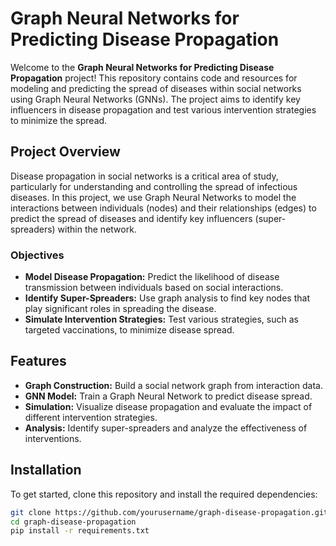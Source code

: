 # **Graph Neural Networks for Predicting Disease Propagation**

Welcome to the **Graph Neural Networks for Predicting Disease Propagation** project! This repository contains code and resources for modeling and predicting the spread of diseases within social networks using Graph Neural Networks (GNNs). The project aims to identify key influencers in disease propagation and test various intervention strategies to minimize the spread.

## **Project Overview**

Disease propagation in social networks is a critical area of study, particularly for understanding and controlling the spread of infectious diseases. In this project, we use Graph Neural Networks to model the interactions between individuals (nodes) and their relationships (edges) to predict the spread of diseases and identify key influencers (super-spreaders) within the network.

### **Objectives**
- **Model Disease Propagation:** Predict the likelihood of disease transmission between individuals based on social interactions.
- **Identify Super-Spreaders:** Use graph analysis to find key nodes that play significant roles in spreading the disease.
- **Simulate Intervention Strategies:** Test various strategies, such as targeted vaccinations, to minimize disease spread.

## **Features**

- **Graph Construction:** Build a social network graph from interaction data.
- **GNN Model:** Train a Graph Neural Network to predict disease spread.
- **Simulation:** Visualize disease propagation and evaluate the impact of different intervention strategies.
- **Analysis:** Identify super-spreaders and analyze the effectiveness of interventions.

## **Installation**

To get started, clone this repository and install the required dependencies:

```bash
git clone https://github.com/yourusername/graph-disease-propagation.git
cd graph-disease-propagation
pip install -r requirements.txt
